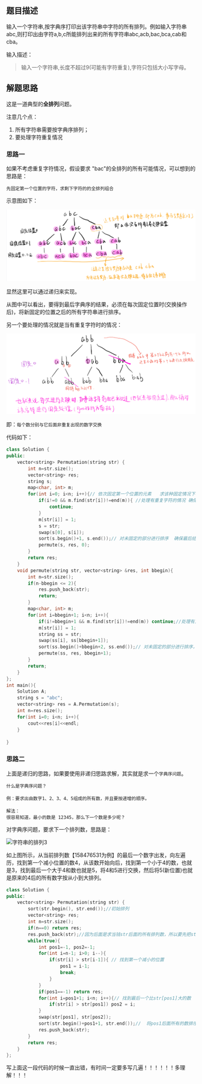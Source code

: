 ## 题目描述

输入一个字符串,按字典序打印出该字符串中字符的所有排列。例如输入字符串abc,则打印出由字符a,b,c所能排列出来的所有字符串abc,acb,bac,bca,cab和cba。 

输入描述：

> 输入一个字符串,长度不超过9(可能有字符重复),字符只包括大小写字母。

## 解题思路

这是一道典型的**全排列**问题。

注意几个点：

1. 所有字符串需要按字典序排列；
2. 要处理字符重复情况

### 思路一

如果不考虑重复字符情况，假设要求 "bac"的全排列的所有可能情况，可以想到的思路是：

`先固定第一个位置的字符，求剩下字符的的全排列组合`

示意图如下：

![字符串的排列1](imgs\字符串的排列1.jpg)

显然这里可以通过递归来实现。

从图中可以看出，要得到最后字典序的结果，必须在每次固定位置时(交换操作后)，将新固定的位置之后的所有字符串进行排序。

另一个要处理的情况就是当有重复字符时的情况：

![字符串的排列2](imgs\字符串的排列2.jpg)

即：`每个数分别与它后面非重复出现的数字交换`

代码如下：

```cpp
class Solution {
public:
    vector<string> Permutation(string str) {
        int n=str.size();
        vector<string> res;
        string s;
        map<char, int> m;
        for(int i=0; i<n; i++){// 依次固定第一个位置的元素   求该种固定情况下 其它字符的所有全排列
            if(i!=0 && m.find(str[i])!=end(m)){ //处理有重复字符的情况 确保不重复
                continue;
            }
            m[str[i]] = 1;
            s = str;
            swap(s[0], s[i]);
            sort(s.begin()+1, s.end());// 对未固定的部分进行排序  确保最后结果是字典序
            permute(s, res, 0);
        }
        return res;
    }
    void permute(string str, vector<string> &res, int bbegin){
        int n=str.size();
        if(n-bbegin <= 2){
            res.push_back(str);
            return;
        }
        map<char, int> m;
        for(int i=bbegin+1; i<n; i++){
            if(i!=bbegin+1 && m.find(str[i])!=end(m)) continue;//处理有重复字符的情况，确保不重复
            m[str[i]] = 1;
            string ss = str;
            swap(ss[i], ss[bbegin+1]);
            sort(ss.begin()+bbegin+2, ss.end());// 对未固定的部分进行排序，确保最后是字典序
            permute(ss, res, bbegin+1);
        }
        return;
    }
};
int main(){
    Solution A;
    string s = "abc";
    vector<string> res = A.Permutation(s);
    int n=res.size();
    for(int i=0; i<n; i++){
        cout<<res[i]<<endl;
    }

}
```

### 思路二

上面是递归的思路，如果要使用非递归思路求解，其实就是求一个`字典序问题`。

```
什么是字典序问题？

例：要求出由数字1、2、3、4、5组成的所有数，并且要按递增的顺序。

解法：
很容易知道，最小的数是 12345，那么下一个数是多少呢？
```

对字典序问题，要求下一个排列数，思路是：

![字符串的排列3](.\字符串的排列3.gif)

如上图所示，从当前排列数【158476531为例】的最后一个数字出发，向左遍历，找到第一个减小位置的数4，从该数开始向后，找到第一个小于4的数，也就是3，找到最后一个大于4和数也就是5，将4和5进行交换，然后将5(新位置)也就是原来的4后的所有数字按从小到大排列。

```cpp
class Solution {
public:
    vector<string> Permutation(string str) {
        sort(str.begin(), str.end());//初始排列
        vector<string> res;
        int n=str.size();
        if(n==0) return res;
        res.push_back(str);//因为后面是求当钱str后面的所有排列数，所以要先把str先放到结果里
        while(true){
            int pos1=-1, pos2=-1;
            for(int i=n-1; i>0; i--){
                if(str[i] > str[i-1]){ // 找到第一个减小的位置
                    pos1 = i-1;
                    break;
                }
            }
            if(pos1==-1) return res;
            for(int i=pos1+1; i<n; i++){// 找到最后一个比str[pos1]大的数
                if(str[i] > str[pos1]) pos2 = i;
            }
            swap(str[pos1], str[pos2]);
            sort(str.begin()+pos1+1, str.end());//  将pos1后面所有的数排序
            res.push_back(str);
        }
        return res;
    }
};
```

写上面这一段代码的时候一直出错，有时间一定要多写几遍！！！！！！多理解！！！


